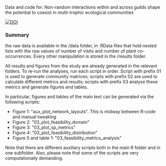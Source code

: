 Data and code for: Non-random interactions within and across guilds shape the potential to coexist in multi-trophic ecological communities

[![DOI](https://zenodo.org/badge/540769909.svg)](https://zenodo.org/badge/latestdoi/540769909)

### Summary

the raw data is available in the /data folder, in .RData files that hold nested lists with the raw values of number of visits and number of plant co-occurrences. Every other manipulation is stored in the /results folder.

All results and figures from the study are already generated in the relevant folders. To re-run the analyses, run each script in order. Script with prefix 01 is used to generate community matrices; scripts with prefix 02 are used to calculate different metrics and results; scripts with prefix 03 analyse these metrics and generate figures and tables.

In particular, figures and tables of the main text can be generated via the following scripts:

- Figure 1: "aux_plot_network_layouts". This is midway between R-code and manual tweaking
- Figure 2: "03_plot_feasibility_domain"
- Figure 3: "03_plot_sp_metrics"
- Figure 4: "03_plot_feasibility_distribution"
- Figure 5 and table 1: "03_feasibility_metrics_analysis"

Note that there are different auxiliary scripts both in the main R folder and in one subfolder. Also, please note that some of the scripts are very computationally demanding.
